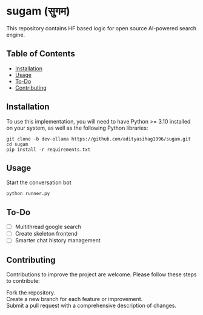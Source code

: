 # sugam (सुगम)
This repository contains HF based logic for open source AI-powered search engine.

## Table of Contents
- [Installation](#Installation)
- [Usage](#Usage)
- [To-Do](#To-Do)
- [Contributing](#contributing)

## Installation
To use this implementation, you will need to have Python >= 3.10 installed on your system, as well as the following Python libraries:

```
git clone -b dev-ollama https://github.com/adityasihag1996/sugam.git
cd sugam
pip install -r requirements.txt
```

## Usage
Start the conversation bot
```
python runner.py
```

## To-Do
- [ ] Multithread google search
- [ ] Create skeleton frontend
- [ ] Smarter chat history management

## Contributing
Contributions to improve the project are welcome. Please follow these steps to contribute:

Fork the repository.\
Create a new branch for each feature or improvement.\
Submit a pull request with a comprehensive description of changes.